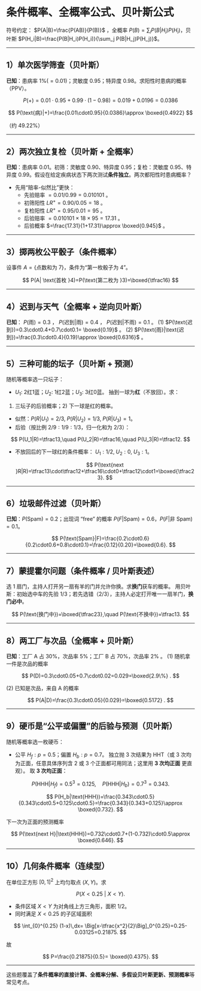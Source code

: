 # 条件概率、全概率公式、贝叶斯公式

符号约定： $P(A|B)=\frac{P(AB)}{P(B)}$ ，全概率 $P(B)=\sum_i P(B|H_i)P(H_i)$，贝叶斯 $P(H_i|B)=\frac{P(B|H_i)P(H_i)}{\sum_j P(B|H_j)P(H_j)}$。

---

## 1）单次医学筛查（贝叶斯）

**已知**：患病率 $1\%(=0.01)$；灵敏度 $0.95$；特异度 $0.98$。求阳性时患病的概率（PPV）。

$$
P(+)=0.01\cdot0.95+0.99\cdot(1-0.98)=0.019+0.0196=0.0386
$$

$$
P(\text{病}|+)=\frac{0.01\cdot0.95}{0.0386}\approx \boxed{0.4922}
$$

（约 49.22%）

---

## 2）两次独立复检（贝叶斯 + 全概率）

**已知**：患病率 $0.01$。初筛：灵敏度 0.90、特异度 0.95；复检：灵敏度 0.95、特异度 0.99。假设在给定疾病状态下两次测试**条件独立**。两次都阳性时患病概率？

* 先用“赔率-似然比”更快：
  - 先验赔率 $=0.01/0.99=0.010101$ 。
  - 初筛阳性 $LR^+=0.90/0.05=18$ 。
  - 复检阳性 $LR^+=0.95/0.01=95$ 。
  - 后验赔率 $=0.010101\times18\times95=17.31$ 。
  - 后验概率 $=\frac{17.31}{1+17.31}\approx \boxed{0.945}$ 。

---

## 3）掷两枚公平骰子（条件概率）

设事件 $A=\{\text{点数和为 }7\}$，条件为“第一枚骰子为 4”。

$$
P(A| \text{首枚 }4)=P(\text{第二枚为 }3)=\boxed{\tfrac16}
$$

---

## 4）迟到与天气（全概率 + 逆向贝叶斯）

**已知**： $P(\text{雨})=0.3$ ， $P(\text{迟到}|\text{雨})=0.4$ ， $P(\text{迟到}|\text{不雨})=0.1$ 。
(1)  $P(\text{迟到})=0.3\cdot0.4+0.7\cdot0.1= \boxed{0.19}$ 。
(2)  $P(\text{雨}|\text{迟到})=\frac{0.3\cdot0.4}{0.19}\approx \boxed{0.6316}$ 。

---

## 5）三种可能的坛子（贝叶斯 + 预测）

随机等概率选一只坛子：

* $U_1$: 2红1蓝；$U_2$: 1红2蓝；$U_3$: 3红0蓝。
  抽到一球为**红**（不放回）。求：

1. 三坛子的后验概率；2) 下一球是红的概率。

* 似然：$P(R|U_1)=2/3,\;P(R|U_2)=1/3,\;P(R|U_3)=1$。
* 后验（按比例 $2/9:1/9:1/3$，归一化和为 $2/3$）：

$$
P(U_1|R)=\tfrac13,\quad P(U_2|R)=\tfrac16,\quad P(U_3|R)=\tfrac12.
$$

* 不放回后的下一球红的条件概率：
  $U_1:1/2,\;U_2:0,\;U_3:1$。

  $$
  P(\text{next }R|R)=\tfrac13\cdot\tfrac12+\tfrac16\cdot0+\tfrac12\cdot1=\boxed{\tfrac23}.
  $$

---

## 6）垃圾邮件过滤（贝叶斯）

**已知**：$P(\text{Spam})=0.2$；出现词 “free” 的概率 $P(F|\text{Spam})=0.6$，$P(F|\text{非 Spam})=0.1$。

$$
P(\text{Spam}|F)=\frac{0.2\cdot0.6}{0.2\cdot0.6+0.8\cdot0.1}=\frac{0.12}{0.20}=\boxed{0.6}.
$$

---

## 7）蒙提霍尔问题（条件概率 / 贝叶斯表述）

选 1 扇门，主持人打开另一扇有羊的门并允许你换。求**换门**获车的概率。
用贝叶斯：初始选中车的先验 $1/3$；若先选错（$2/3$），主持人必定打开唯一一扇羊门，**换门必中**。

$$
P(\text{换门中})=\boxed{\tfrac23},\quad P(\text{不换中})=\tfrac13.
$$

---

## 8）两工厂与次品（全概率 + 贝叶斯）

**已知**：工厂 A 占 30%，次品率 5%；工厂 B 占 70%，次品率 2% 。
(1) 随机拿一件是次品的概率

$$
P(D)=0.3\cdot0.05+0.7\cdot0.02=0.029=\boxed{2.9\%} .
$$

(2) 已知是次品，来自 A 的概率

$$
P(A|D)=\frac{0.3\cdot0.05}{0.029}=\boxed{0.5172} .
$$

---

## 9）硬币是“公平或偏置”的后验与预测（贝叶斯）

随机等概率选一枚硬币：

* 公平 $H_f:p=0.5$；偏置 $H_b:p=0.7$。
  独立抛 3 次结果为 HHT（或 3 次均为正面，任意具体序列含 2 或 3 个正面都可用同法；这里用 **3 次均正面** 更直观）。
  取 **3 次均正面**：

$$
P(\text{HHH}|H_f)=0.5^3=0.125,\quad P(\text{HHH}|H_b)=0.7^3=0.343.
$$

$$
P(H_b|\text{HHH})=\frac{0.343\cdot0.5}{0.343\cdot0.5+0.125\cdot0.5}=\frac{0.343}{0.343+0.125}\approx \boxed{0.732}.
$$

下一次为正面的预测概率

$$
P(\text{next H}|\text{HHH})=0.732\cdot0.7+(1-0.732)\cdot0.5\approx \boxed{0.646}.
$$

---

## 10）几何条件概率（连续型）

在单位正方形 $[0,1]^2$ 上均匀取点 $(X,Y)$。求

$$
P\big(X<0.25\ \big|\ X<Y\big).
$$

* 条件区域 $X<Y$ 为对角线上方三角形，面积 $1/2$。
* 同时满足 $X<0.25$ 的子区域面积

$$
\int_{0}^{0.25} (1-x)\,dx= \Big[x-\tfrac{x^2}{2}\Big]_0^{0.25}=0.25-0.03125=0.21875.
$$

故

$$
P=\frac{0.21875}{0.5}= \boxed{0.4375}.
$$

---

这些题覆盖了**条件概率的直接计算、全概率分解、多假设贝叶斯更新、预测概率**等常见考点。
